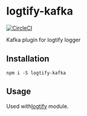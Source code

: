 # logtify-kafka
[![CircleCI](https://circleci.com/gh/dial-once/node-logtify-kafka.svg?style=svg)](https://circleci.com/gh/dial-once/node-logtify-kafka)

Kafka plugin for logtify logger

## Installation
```
npm i -S logtify-kafka
```

## Usage
Used with[logtify](https://github.com/dial-once/node-logtify) module.
